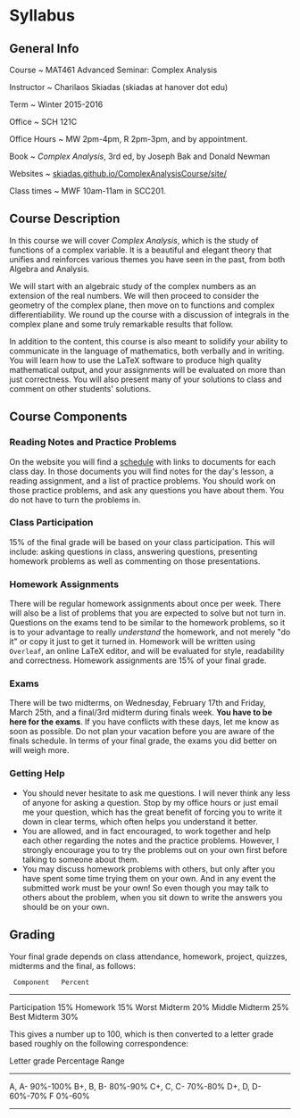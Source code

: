 # Syllabus

## General Info

Course
  ~ MAT461 Advanced Seminar: Complex Analysis

Instructor
  ~ Charilaos Skiadas (skiadas at hanover dot edu)

Term
  ~ Winter 2015-2016

Office
  ~ SCH 121C

Office Hours
  ~ MW 2pm-4pm, R 2pm-3pm, and by appointment.

Book
  ~ *Complex Analysis*, 3rd ed, by Joseph Bak and Donald Newman

Websites
  ~ [skiadas.github.io/ComplexAnalysisCourse/site/](skiadas.github.io/ComplexAnalysisCourse/site/)

Class times
  ~ MWF 10am-11am in SCC201.

## Course Description

In this course we will cover *Complex Analysis*, which is the study of functions of a complex variable. It is a beautiful and elegant theory that unifies and reinforces various themes you have seen in the past, from both Algebra and Analysis.

We will start with an algebraic study of the complex numbers as an extension of the real numbers. We will then proceed to consider the geometry of the complex plane, then move on to functions and complex differentiability. We round up the course with a discussion of integrals in the complex plane and some truly remarkable results that follow.

In addition to the content, this course is also meant to solidify your ability to communicate in the language of mathematics, both verbally and in writing. You will learn how to use the LaTeX software to produce high quality mathematical output, and your assignments will be evaluated on more than just correctness. You will also present many of your solutions to class and comment on other students' solutions.

## Course Components

### Reading Notes and Practice Problems

On the website you will find a [schedule](http://skiadas.github.io/ComplexAnalysisCourse/site/schedule.html) with links to documents for each class day. In those documents you will find notes for the day's lesson, a reading assignment, and a list of practice problems. You should work on those practice problems, and ask any questions you have about them. You do not have to turn the problems in.

### Class Participation

15\% of the final grade will be based on your class participation. This will include: asking questions in class, answering questions, presenting homework problems as well as commenting on those presentations.

### Homework Assignments

There will be regular homework assignments about once per week. There will also be a list of problems that you are expected to solve but not turn in. Questions on the exams tend to be similar to the homework problems, so it is to your advantage to really *understand* the homework, and not merely "do it" or copy it just to get it turned in. Homework will be written using `Overleaf`, an online LaTeX editor, and will be evaluated for style, readability and correctness. Homework assignments are 15% of your final grade.

### Exams

There will be two midterms, on Wednesday, February 17th and Friday, March 25th, and a final/3rd midterm during finals week. **You have to be here for the exams**. If you have conflicts with these days, let me know as soon as possible. Do not plan your vacation before you are aware of the finals schedule. In terms of your final grade, the exams you did better on will weigh more.

### Getting Help

- You should never hesitate to ask me questions. I will never think any less of anyone for asking a question. Stop by my office hours or just email me your question, which has the great benefit of forcing you to write it down in clear terms, which often helps you understand it better.
- You are allowed, and in fact encouraged, to work together and help each other regarding the notes and the practice problems. However, I strongly encourage you to try the problems out on your own first before talking to someone about them.
- You may discuss homework problems with others, but only after you have spent some time trying them on your own. And in any event the submitted work must be your own! So even though you may talk to others about the problem, when you sit down to write the answers you should be on your own.

## Grading

Your final grade depends on class attendance, homework, project, quizzes, midterms and the final, as follows:

     Component   Percent
--------------  --------
 Participation       15%
      Homework       15%
 Worst Midterm       20%
Middle Midterm       25%
  Best Midterm       30%

This gives a number up to 100, which is then converted to a letter grade based roughly on the following correspondence:

 Letter grade     Percentage Range
--------------   -----------------
   A, A-                  90%-100%
   B+, B, B-               80%-90%
   C+, C, C-               70%-80%
   D+, D, D-               60%-70%
      F                     0%-60%
--------------   -----------------

